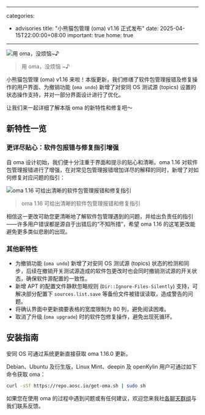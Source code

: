 
---
categories:
  - advisories
title: "小熊猫包管理 (oma) v1.16 正式发布"
date: 2025-04-15T22:00:00+08:00
important: true
home: true
---
![用 oma，没烦恼~♪](/assets/news/oma-banner-1.16.png)
> 用 oma，没烦恼 ~♪

小熊猫包管理 (oma) v1.16 来啦！本版更新，我们修缮了软件包管理报错及修复操作的用户界面、为撤销功能 (`oma undo`) 新增了对安同 OS 测试源 (topics) 设置的状态操作支持，并对一部分界面设计进行了优化。

让我们来一起详细了解本版 oma 的新特性和修复吧～


新特性一览
---

### 更详尽贴心：软件包报错与修复指引增强

自 oma 设计初始，我们便十分注重于界面和提示的贴心和清晰。oma 1.16 对软件包管理报错进行了增强，在对常见包管理报错增加详尽的解释的同时，新增了对如何修复对应问题的指引：

![oma 1.16 可给出清晰的软件包管理报错和修复指引](/assets/news/oma-1.16-instructions.png)
> oma 1.16 可给出清晰的软件包管理报错和修复指引

相信这一更改可助您更清晰地了解软件包管理遇到的问题，并给出负责任的指引——许多用户错误都是源自于出错后的“不知所措”，希望 oma 1.16 的这笔更改能避免更多类似悲剧的出现。

### 其他新特性

- 为撤销功能 (`oma undo`) 新增了对安同 OS 测试源 (topics) 状态的检测和同步，后续在撤销开关测试源造成的软件包更改时也会同时撤销测试源的开关状态，确保软件源配置的一致性。
- 新增 APT 的配置文件静默忽略规则 (`Dir::Ignore-Files-Silently`) 支持，可解决部分配置下 `sources.list.save` 等备份文件被错误读取，造成警告的问题。
- 将确认界面中更新摘要表格的宽度限制为 80 列，避免阅读困难。
- 取消了升级 (`oma upgrade`) 时的软件包修复操作，避免出现死循环。

安装指南
---

安同 OS 可通过系统更新直接获取 oma 1.16.0 更新。

Debian、Ubuntu 及衍生版，Linux Mint、deepin 及 openKylin 用户可通过如下命令获取 oma：

```bash
curl -sSf https://repo.aosc.io/get-oma.sh | sudo sh
```

如果您在使用 oma 的过程中遇到问题或有任何建议，欢迎您来我社[各聊天群组](https://aosc.io/contact)与我们联系反馈。
